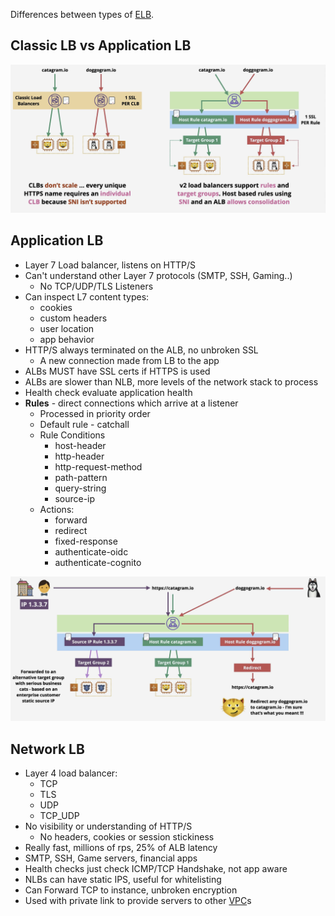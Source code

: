 Differences between types of [ELB](ELB.md).
## Classic LB vs Application LB
![Pasted image 20250412205720.png](_atts/Pasted%20image%2020250412205720.png)

## Application LB
- Layer 7 Load balancer, listens on HTTP/S
- Can't understand other Layer 7 protocols (SMTP, SSH, Gaming..)
	- No TCP/UDP/TLS Listeners
- Can inspect L7 content types: 
	- cookies
	- custom headers
	- user location
	- app behavior
- HTTP/S always terminated on the ALB, no unbroken SSL
	- A new connection made from LB to the app
- ALBs MUST have SSL certs if HTTPS is used
- ALBs are slower than NLB, more levels of the network stack to process
- Health check evaluate application health
- **Rules** - direct connections which arrive at a listener
	- Processed in priority order
	- Default rule - catchall
	- Rule Conditions
		- host-header
		- http-header
		- http-request-method
		- path-pattern
		- query-string
		- source-ip
	- Actions:
		- forward
		- redirect
		- fixed-response
		- authenticate-oidc
		- authenticate-cognito

![Pasted image 20250412211235.png](_atts/Pasted%20image%2020250412211235.png)

## Network LB
- Layer 4 load balancer:
	- TCP
	- TLS
	- UDP
	- TCP_UDP
- No visibility or understanding of HTTP/S
	- No headers, cookies or session stickiness
- Really fast, millions of rps, 25% of ALB latency
- SMTP, SSH, Game servers, financial apps
- Health checks just check ICMP/TCP Handshake, not app aware
- NLBs can have static IPS, useful for whitelisting
- Can Forward TCP to instance, unbroken encryption
- Used with private link to provide servers to other [VPC](../VPC/VPC.md)s

